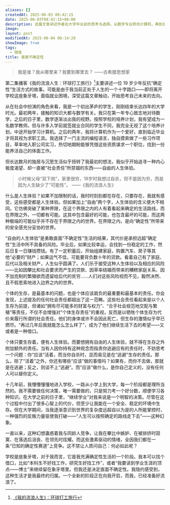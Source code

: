 ```yaml
---
aliases: []
createdAt: 2025-06-03 08:42:15
date: 2025-06-03T08:42:15+08:00
description: 这篇文章讲述作者在大学毕业前的思考与选择。从数学专业转向计算机，再到反思“确定性”人生路径，作者逐渐意识到追求“自由的人生体验”比社会期望的稳定生活更符合内心需求，最终决定勇敢面对不确定性的未来。
image: 
layout: post
modifiedAt: 2025-06-04 00:14:20
showImage: true
tags:
  - 随笔
title: 直面不确定性
---
```


> 我是谁？我从哪里来？我要到哪里去？
>——古希腊思想家

第二集播客《我的流浪人生：环球打工旅行》[^1]主要讲述一位 19 岁少年反抗“确定性”生活方式的故事。可能是由于我当前正处于人生的一个十字路口——即将离开学校这座象牙塔，面临就业困境，深受这篇文章触动，开始思考自己未来的去向。

从在社会中扮演的角色来看，我是一个初出茅庐的学生，刚刚结束长达四年的大学时光。最初两年，接触的知识大都与数学有关。我只在第一年专心致志地对待数学，之后的日子里，数学逐渐淡出我的视野。按照学校的培养计划，我有望成为一名数学教师。但与许多入学前就签就业合同的学生不同，我完全无视了这个培养计划，中途开始学习计算机。之后的两年，我将计算机作为一个爱好，直到临近毕业才将其视为求职工具。我选择了一门主流的编程语言，独自摸索做了一些习作项目，草率地入职公司实习，热切地期盼能够凭借这些资质谋求一个职位，找到一份能养活自己的体面工作。

但长达数月的独居与沉思生活似乎扭转了我最初的想法，我似乎开始追寻一种内心极度渴望、却一直被“社会责任”所禁锢的东西——自由的人生体验。

> 小时候父母“双下岗”，家里很穷，19岁时我想过自杀，但不是因为穷，而是因为人生缺少了“可能性”。
>——《我的流浪人生》

什么是人生体验？如果不加限制的话，我时时刻刻都在存在，只要存在，我就有感受，这些感受都是人生体验。但如果加上“自由”两个字，人生体验的含义便大不相同。它仿佛突破了某种界限，在这个界限之内的人有着看起来确定的生活路线，而在界限之外，一切都有可能。这其中包含最好的可能，也包含最坏的可能，而这两种极端的可能似乎并不存在于界限之内的世界。在界限之内，是向“确定性”所带来的安全感充分妥协的世界。

“自由的人生体验”是勇敢直面“不确定性”生活的结果，其代价是承担远超“确定性”生活中所不具备的风险。毕业后，如果比较幸运，会找到一份稳定的工作，然后日复一日赚钱攒钱。有了一定积蓄后，开始组建家庭，购置汽车、房子等其他“必要的”财产；如果运气不佳，可能要背负数十年的贷款。看着自己有了家庭、后代以及相关财产，人生似乎圆满了。人们乐于接受这种人生体验以及相应的风险——比如因攀比和社会要求而产生的贷款、因草率结婚而带来的糟糕家庭关系、因不加克制的繁殖欲而遗留给后代的贫穷……人们对这些风险视而不见，毅然决然、且不假思索地进入边界之内的世界。

个体的生存，是最基本的问题，也是个体应该肩负的最重要和最基本的责任。你会发现，上述提及的任何社会责任都超出了这一范畴。这些社会责任看起来是以个人生存为前提，但诸如“拥有尽可能多的财富与权力”、“合乎社会规范地交配与繁殖”等责任，不仅不会增强对“个体生存责任”的重视，反而是以牺牲个体生存为代价来履行所谓的社会责任。他们的身体或许不会因此死亡，但生存的激情似乎早已燃尽。“再过几年后我就能怎么怎么样了”，成为了他们继续生活下去的希望——又或者是一种借口。

个体只要生存着，便有人生体验。而要想拥有自由的人生体验，就不得在生存之外附加额外的责任。当有人因你持有这种观念而指责你逃避应有的责任时，不妨思考一个问题：你“应该”活着，而当你自杀时，显而易见是在“逃避”生存的责任。那么，除了“活着”之外，你还有哪些“应该”做的事情吗？如果有，而你不去做，那就是在逃避；反之，则谈不上“逃避”。而“应该”做什么，是你自己定义的，没有任何人可以替你定义。

十几年前，我懵懵懂懂地进入学校，一路从小学上到大学，每一个阶段都是理所当然的。我不需要做任何决策，唯一需要做的，只是努力考一个好分数，顺便学习各种知识。在大学之前的日子里，“继续学业”对我来说是一个明智的决策。尽管在这个过程中付出了很多心智上的代价，但至少让我能在一个安全、稳定的环境中生存。但在大学期间，当我逐渐意识到世界的复杂度远超自以为是的人所能掌控时，一种强烈的反叛力量驱使我打破——“人生可以按照确定的路线走下去”——这种幻象。

一直以来，这种幻想蛊惑着我与同龄人竞争，让我在攀比中嫉妒、在被排挤时寂寞、在落选后沮丧、在领先时炫耀。而这些激素驱动的情绪，全因我们都在一条“已知的确定性赛道”上竞争。这不禁让人质问自己：何必如此呢？

学校是座象牙塔，对于我而言，它是我充满确定性生活的一个阶段。我本可以找个借口，比如“本科生不好找工作，研究生好找工作”，或者“我要读到学业生涯的顶点——博士”来继续留在象牙塔里。但我还是决定直面不确定性。我隐约感受到，这种生活才是我最终的归属。一个全新的阶段正在向我开启，而我，已经准备好流浪了。

[^1]: [《我的流浪人生》：环球打工旅行](https://www.xiaoyuzhoufm.com/episode/683c47e431215eb506cbc044)
